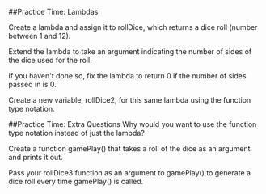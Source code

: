 ##Practice Time: Lambdas

Create a lambda and assign it to rollDice, which returns a dice roll (number between 1 and 12).

Extend the lambda to take an argument indicating the number of sides of the dice used for the roll.

If you haven't done so, fix the lambda to return 0 if the number of sides passed in is 0.

Create a new variable, rollDice2, for this same lambda using the function type notation.


##Practice Time: Extra Questions
Why would you want to use the function type notation instead of just the lambda?

Create a function gamePlay() that takes a roll of the dice as an argument and prints it out.

Pass your rollDice3 function as an argument to gamePlay() to generate a dice roll every time gamePlay() is called.